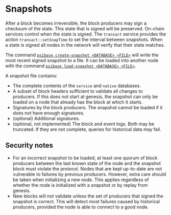 # Snapshots

After a block becomes irreversible, the block producers may sign a checksum of the state. This state that is signed will be preserved. On-chain services control when the state is signed. The `transact` service provides the action `transact::setSnapTime` to set the interval between snapshots. When a state is signed all nodes in the network will verify that their state matches.

The command [`psibase create-snapshot <DATABASE> <FILE>`](../../run-infrastructure/cli/psibase-create-snapshot.md) will write the most recent signed snapshot to a file. It can be loaded into another node with the command [`psibase load-snapshot <DATABASE> <FILE>`](../../run-infrastructure/cli/psibase-load-snapshot.md).

A snapshot file contains:
- The complete contents of the `service` and `native` databases.
- A subset of block headers sufficient to validate all changes to producers. If this does not start at genesis, the snapshot can only be loaded on a node that already has the block at which it starts.
- Signatures by the block producers. The snapshot cannot be loaded if it does not have enough signatures.
- (optional) Additional signatures.
- (optional, not implemented) The block and event logs. Both may be truncated. If they are not complete, queries for historical data may fail.

## Security notes

- For an incorrect snapshot to be loaded, at least one quorum of block producers between the last known state of the node and the snapshot block must violate the protocol. Nodes that are kept up-to-date are not vulnerable to failures by previous producers. However, extra care should be taken when initializing a new node. This applies regardless of whether the node is initialized with a snapshot or by replay from genesis.
- New blocks will not validate unless the set of producers that signed the snapshot is correct. This will detect most failures caused by historical producers, provided the node is able to connect to a good node.
